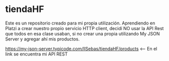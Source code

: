 # tiendaHF
Este es un repositorio creado para mi propia utilización. Aprendiendo en Platzi a crear nuestro propio servicio HTTP client, decidí NO usar la API Rest que todos en esa clase usaban, si no crear una propia utilizando My JSON Server y agregar ahí mis productos.

https://my-json-server.typicode.com/llSebas/tiendaHF/products
<-- En el link se encuentra mi API REST
